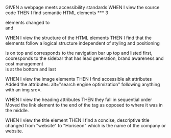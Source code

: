 GIVEN a webpage meets accessibility standards
WHEN I view the source code
THEN I find semantic HTML elements
*** 3 <div> elements changed to <nav> <aside> and <footer>

WHEN I view the structure of the HTML elements
THEN I find that the elements follow a logical structure independent of styling and positioning
<nav> is on top and corresponds to the navigation bar up top and listed first, <aside> cooresponds to the sidebar that has lead generation, brand awareness and cost management
<footer> is at the bottom and last


WHEN I view the image elements
THEN I find accessible alt attributes
Added the attributes: alt="search engine optimization" following anything with an img src=.


WHEN I view the heading attributes
THEN they fall in sequential order
Moved the link element to the end of the <head> tag as opposed to where it was in the middle.

WHEN I view the title element
THEN I find a concise, descriptive title
changed from "website" to "Horiseon" which is the name of the company or website.